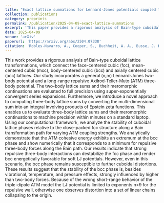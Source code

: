 ```yaml
---
title: "Exact lattice summations for Lennard-Jones potentials coupled to a three-body Axilrod-Teller-Muto term applied to cuboidal phase transitions"
collection: publications
category: preprints
permalink: /publication/2025-04-09-exact-lattice-summations
excerpt: 'This paper provides a rigorous analysis of Bain-type cuboidal lattice transformations, incorporating a general (n,m) Lennard-Jones two-body potential and a long-range repulsive Axilrod-Teller-Muto (ATM) three-body potential.'
date: 2025-04-09
venue: 'arXiv'
paperurl: 'https://arxiv.org/abs/2504.07338'
citation: 'Robles-Navarro, A., Cooper, S., Buchheit, A. A., Busse, J. K., Burrows, A., Smits, O., & Schwerdtfeger, P. (2025). &quot;Exact lattice summations for Lennard-Jones potentials coupled to a three-body Axilrod-Teller-Muto term applied to cuboidal phase transitions.&quot; <i>arXiv preprint arXiv:2504.07338</i>.'
---
```

This work provides a rigorous analysis of Bain-type cuboidal lattice transformations, which connect the face-centered cubic (fcc), mean-centered cubic (mcc), body-centered cubic (bcc) and axially centered cubic (acc) lattices. Our study incorporates a general (n,m) Lennard-Jones two-body potential and a long-range repulsive Axilrod-Teller-Muto (ATM) three-body potential. The two-body lattice sums and their meromorphic continuations are evaluated to full precision using super-exponentially convergent series expansions. Furthermore, we introduce a novel approach to computing three-body lattice sums by converting the multi-dimensional sum into an integral involving products of Epstein zeta functions. This enables us to evaluate three-body lattice sums and their meromorphic continuations to machine precision within minutes on a standard laptop. Using our computational framework, we analyze the stability of cuboidal lattice phases relative to the close-packed fcc structure along a Bain transformation path for varying ATM coupling strengths. We analytically demonstrate that the ATM cohesive energy exhibits an extremum at the bcc phase and show numerically that it corresponds to a minimum for repulsive three-body forces along the Bain path. Our results indicate that strong repulsive three-body interactions can destabilize the fcc phase and render bcc energetically favorable for soft LJ potentials. However, even in this scenario, the bcc phase remains susceptible to further cuboidal distortions. These results suggest that the stability of the bcc phase is, besides vibrational, temperature, and pressure effects, strongly influenced by higher than two-body forces. Because of the wrong short-range behavior of the triple-dipole ATM model the LJ potential is limited to exponents n>9 for the repulsive wall, otherwise one observes distortion into a set of linear chains collapsing to the origin.
